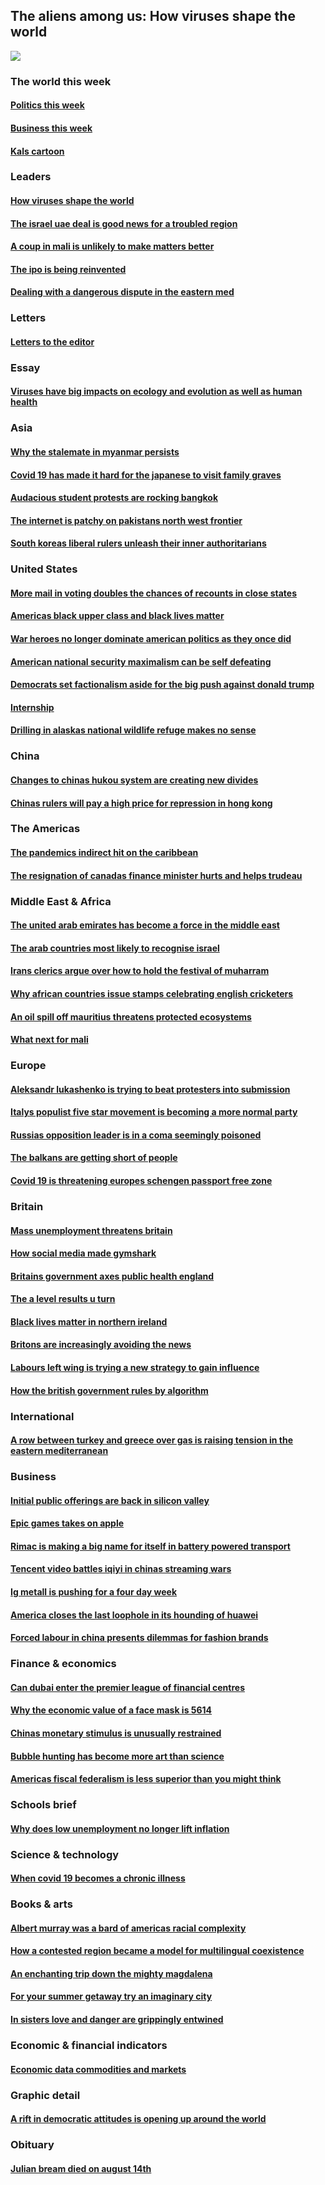 ## The aliens among us: How viruses shape the world
![](./cover.jpg)
### The world this week
#### [Politics this week](./The%20world%20this%20week/politics-this-week.md)
#### [Business this week](./The%20world%20this%20week/business-this-week.md)
#### [Kals cartoon](./The%20world%20this%20week/kals-cartoon.md)
### Leaders
#### [How viruses shape the world](./Leaders/how-viruses-shape-the-world.md)
#### [The israel uae deal is good news for a troubled region](./Leaders/the-israel-uae-deal-is-good-news-for-a-troubled-region.md)
#### [A coup in mali is unlikely to make matters better](./Leaders/a-coup-in-mali-is-unlikely-to-make-matters-better.md)
#### [The ipo is being reinvented](./Leaders/the-ipo-is-being-reinvented.md)
#### [Dealing with a dangerous dispute in the eastern med](./Leaders/dealing-with-a-dangerous-dispute-in-the-eastern-med.md)
### Letters
#### [Letters to the editor](./Letters/letters-to-the-editor.md)
### Essay
#### [Viruses have big impacts on ecology and evolution as well as human health](./Essay/viruses-have-big-impacts-on-ecology-and-evolution-as-well-as-human-health.md)
### Asia
#### [Why the stalemate in myanmar persists](./Asia/why-the-stalemate-in-myanmar-persists.md)
#### [Covid 19 has made it hard for the japanese to visit family graves](./Asia/covid-19-has-made-it-hard-for-the-japanese-to-visit-family-graves.md)
#### [Audacious student protests are rocking bangkok](./Asia/audacious-student-protests-are-rocking-bangkok.md)
#### [The internet is patchy on pakistans north west frontier](./Asia/the-internet-is-patchy-on-pakistans-north-west-frontier.md)
#### [South koreas liberal rulers unleash their inner authoritarians](./Asia/south-koreas-liberal-rulers-unleash-their-inner-authoritarians.md)
### United States
#### [More mail in voting doubles the chances of recounts in close states](./United%20States/more-mail-in-voting-doubles-the-chances-of-recounts-in-close-states.md)
#### [Americas black upper class and black lives matter](./United%20States/americas-black-upper-class-and-black-lives-matter.md)
#### [War heroes no longer dominate american politics as they once did](./United%20States/war-heroes-no-longer-dominate-american-politics-as-they-once-did.md)
#### [American national security maximalism can be self defeating](./United%20States/american-national-security-maximalism-can-be-self-defeating.md)
#### [Democrats set factionalism aside for the big push against donald trump](./United%20States/democrats-set-factionalism-aside-for-the-big-push-against-donald-trump.md)
#### [Internship](./United%20States/internship.md)
#### [Drilling in alaskas national wildlife refuge makes no sense](./United%20States/drilling-in-alaskas-national-wildlife-refuge-makes-no-sense.md)
### China
#### [Changes to chinas hukou system are creating new divides](./China/changes-to-chinas-hukou-system-are-creating-new-divides.md)
#### [Chinas rulers will pay a high price for repression in hong kong](./China/chinas-rulers-will-pay-a-high-price-for-repression-in-hong-kong.md)
### The Americas
#### [The pandemics indirect hit on the caribbean](./The%20Americas/the-pandemics-indirect-hit-on-the-caribbean.md)
#### [The resignation of canadas finance minister hurts and helps trudeau](./The%20Americas/the-resignation-of-canadas-finance-minister-hurts-and-helps-trudeau.md)
### Middle East & Africa
#### [The united arab emirates has become a force in the middle east](./Middle%20East%20&%20Africa/the-united-arab-emirates-has-become-a-force-in-the-middle-east.md)
#### [The arab countries most likely to recognise israel](./Middle%20East%20&%20Africa/the-arab-countries-most-likely-to-recognise-israel.md)
#### [Irans clerics argue over how to hold the festival of muharram](./Middle%20East%20&%20Africa/irans-clerics-argue-over-how-to-hold-the-festival-of-muharram.md)
#### [Why african countries issue stamps celebrating english cricketers](./Middle%20East%20&%20Africa/why-african-countries-issue-stamps-celebrating-english-cricketers.md)
#### [An oil spill off mauritius threatens protected ecosystems](./Middle%20East%20&%20Africa/an-oil-spill-off-mauritius-threatens-protected-ecosystems.md)
#### [What next for mali](./Middle%20East%20&%20Africa/what-next-for-mali.md)
### Europe
#### [Aleksandr lukashenko is trying to beat protesters into submission](./Europe/aleksandr-lukashenko-is-trying-to-beat-protesters-into-submission.md)
#### [Italys populist five star movement is becoming a more normal party](./Europe/italys-populist-five-star-movement-is-becoming-a-more-normal-party.md)
#### [Russias opposition leader is in a coma seemingly poisoned](./Europe/russias-opposition-leader-is-in-a-coma-seemingly-poisoned.md)
#### [The balkans are getting short of people](./Europe/the-balkans-are-getting-short-of-people.md)
#### [Covid 19 is threatening europes schengen passport free zone](./Europe/covid-19-is-threatening-europes-schengen-passport-free-zone.md)
### Britain
#### [Mass unemployment threatens britain](./Britain/mass-unemployment-threatens-britain.md)
#### [How social media made gymshark](./Britain/how-social-media-made-gymshark.md)
#### [Britains government axes public health england](./Britain/britains-government-axes-public-health-england.md)
#### [The a level results u turn](./Britain/the-a-level-results-u-turn.md)
#### [Black lives matter in northern ireland](./Britain/black-lives-matter-in-northern-ireland.md)
#### [Britons are increasingly avoiding the news](./Britain/britons-are-increasingly-avoiding-the-news.md)
#### [Labours left wing is trying a new strategy to gain influence](./Britain/labours-left-wing-is-trying-a-new-strategy-to-gain-influence.md)
#### [How the british government rules by algorithm](./Britain/how-the-british-government-rules-by-algorithm.md)
### International
#### [A row between turkey and greece over gas is raising tension in the eastern mediterranean](./International/a-row-between-turkey-and-greece-over-gas-is-raising-tension-in-the-eastern-mediterranean.md)
### Business
#### [Initial public offerings are back in silicon valley](./Business/initial-public-offerings-are-back-in-silicon-valley.md)
#### [Epic games takes on apple](./Business/epic-games-takes-on-apple.md)
#### [Rimac is making a big name for itself in battery powered transport](./Business/rimac-is-making-a-big-name-for-itself-in-battery-powered-transport.md)
#### [Tencent video battles iqiyi in chinas streaming wars](./Business/tencent-video-battles-iqiyi-in-chinas-streaming-wars.md)
#### [Ig metall is pushing for a four day week](./Business/ig-metall-is-pushing-for-a-four-day-week.md)
#### [America closes the last loophole in its hounding of huawei](./Business/america-closes-the-last-loophole-in-its-hounding-of-huawei.md)
#### [Forced labour in china presents dilemmas for fashion brands](./Business/forced-labour-in-china-presents-dilemmas-for-fashion-brands.md)
### Finance & economics
#### [Can dubai enter the premier league of financial centres](./Finance%20&%20economics/can-dubai-enter-the-premier-league-of-financial-centres.md)
#### [Why the economic value of a face mask is 5614](./Finance%20&%20economics/why-the-economic-value-of-a-face-mask-is-5614.md)
#### [Chinas monetary stimulus is unusually restrained](./Finance%20&%20economics/chinas-monetary-stimulus-is-unusually-restrained.md)
#### [Bubble hunting has become more art than science](./Finance%20&%20economics/bubble-hunting-has-become-more-art-than-science.md)
#### [Americas fiscal federalism is less superior than you might think](./Finance%20&%20economics/americas-fiscal-federalism-is-less-superior-than-you-might-think.md)
### Schools brief
#### [Why does low unemployment no longer lift inflation](./Schools%20brief/why-does-low-unemployment-no-longer-lift-inflation.md)
### Science & technology
#### [When covid 19 becomes a chronic illness](./Science%20&%20technology/when-covid-19-becomes-a-chronic-illness.md)
### Books & arts
#### [Albert murray was a bard of americas racial complexity](./Books%20&%20arts/albert-murray-was-a-bard-of-americas-racial-complexity.md)
#### [How a contested region became a model for multilingual coexistence](./Books%20&%20arts/how-a-contested-region-became-a-model-for-multilingual-coexistence.md)
#### [An enchanting trip down the mighty magdalena](./Books%20&%20arts/an-enchanting-trip-down-the-mighty-magdalena.md)
#### [For your summer getaway try an imaginary city](./Books%20&%20arts/for-your-summer-getaway-try-an-imaginary-city.md)
#### [In sisters love and danger are grippingly entwined](./Books%20&%20arts/in-sisters-love-and-danger-are-grippingly-entwined.md)
### Economic & financial indicators
#### [Economic data commodities and markets](./Economic%20&%20financial%20indicators/economic-data-commodities-and-markets.md)
### Graphic detail
#### [A rift in democratic attitudes is opening up around the world](./Graphic%20detail/a-rift-in-democratic-attitudes-is-opening-up-around-the-world.md)
### Obituary
#### [Julian bream died on august 14th](./Obituary/julian-bream-died-on-august-14th.md)
